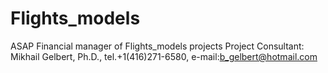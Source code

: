 # Flights_models
ASAP Financial manager of Flights_models projects 
Project Consultant: Mikhail Gelbert, Ph.D., tel.+1(416)271-6580, e-mail:b_gelbert@hotmail.com
